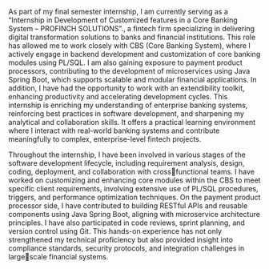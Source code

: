 As part of my final semester internship, I am currently serving as a “Internship in Development of 
Customized features in a Core Banking System – PROFINCH SOLUTIONS”., a fintech firm 
specializing in delivering digital transformation solutions to banks and financial institutions. This role 
has allowed me to work closely with CBS (Core Banking System), where I actively engage in backend 
development and customization of core banking modules using PL/SQL. I am also gaining exposure 
to payment product processors, contributing to the development of microservices using Java Spring 
Boot, which supports scalable and modular financial applications. In addition, I have had the 
opportunity to work with an extendibility toolkit, enhancing productivity and accelerating 
development cycles. This internship is enriching my understanding of enterprise banking systems, 
reinforcing best practices in software development, and sharpening my analytical and collaboration 
skills. It offers a practical learning environment where I interact with real-world banking systems and 
contribute meaningfully to complex, enterprise-level fintech projects.


Throughout the internship, I have been involved in various stages of the software development 
lifecycle, including requirement analysis, design, coding, deployment, and collaboration with crossfunctional teams. I have worked on customizing and enhancing core modules within the CBS to meet 
specific client requirements, involving extensive use of PL/SQL procedures, triggers, and performance 
optimization techniques. On the payment product processor side, I have contributed to building 
RESTful APIs and reusable components using Java Spring Boot, aligning with microservice 
architecture principles. I have also participated in code reviews, sprint planning, and version control 
using Git. This hands-on experience has not only strengthened my technical proficiency but also 
provided insight into compliance standards, security protocols, and integration challenges in largescale financial systems.

